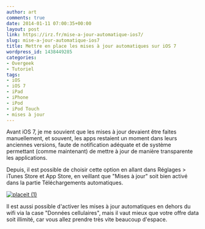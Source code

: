 ```yaml
---
author: art
comments: true
date: 2014-01-11 07:00:35+00:00
layout: post
link: https://irz.fr/mise-a-jour-automatique-ios7/
slug: mise-a-jour-automatique-ios7
title: Mettre en place les mises à jour automatiques sur iOS 7
wordpress_id: 1438449285
categories:
- Overgeek
- Tutoriel
tags:
- iOS
- iOS 7
- iPad
- iPhone
- iPod
- iPod Touch
- mises à jour
---
```


Avant iOS 7, je me souvient que les mises à jour devaient être faites manuellement, et souvent, les apps restaient un moment dans leurs anciennes versions, faute de notification adéquate et de système permettant (comme maintenant) de mettre à jour de manière transparente les applications. 

Depuis, il est possible de choisir cette option en allant dans Réglages > iTunes Store et App Store, en veillant que "Mises à jour" soit bien activé dans la partie Téléchargements automatiques.

[![placeit (1)](https://static.irz.fr/2014/01/placeit-1.png)](http://irz.fr/mise-a-jour-automatique-ios7/maj-automatique-ios7/)

Il est aussi possible d'activer les mises à jour automatiques en dehors du wifi via la case "Données cellulaires", mais il vaut mieux que votre offre data soit illimité, car vous allez prendre très vite beaucoup d'espace.


